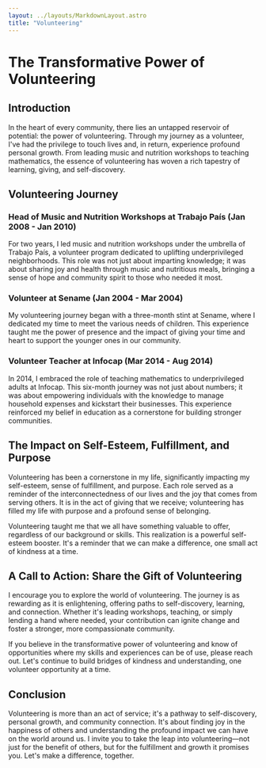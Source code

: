 ```yaml
---
layout: ../layouts/MarkdownLayout.astro
title: "Volunteering"
---
```


# The Transformative Power of Volunteering

## Introduction

In the heart of every community, there lies an untapped reservoir of potential: the power of volunteering. Through my journey as a volunteer, I've had the privilege to touch lives and, in return, experience profound personal growth. From leading music and nutrition workshops to teaching mathematics, the essence of volunteering has woven a rich tapestry of learning, giving, and self-discovery.

## Volunteering Journey

### Head of Music and Nutrition Workshops at Trabajo País (Jan 2008 - Jan 2010)

For two years, I led music and nutrition workshops under the umbrella of Trabajo País, a volunteer program dedicated to uplifting underprivileged neighborhoods. This role was not just about imparting knowledge; it was about sharing joy and health through music and nutritious meals, bringing a sense of hope and community spirit to those who needed it most.

### Volunteer at Sename (Jan 2004 - Mar 2004)

My volunteering journey began with a three-month stint at Sename, where I dedicated my time to meet the various needs of children. This experience taught me the power of presence and the impact of giving your time and heart to support the younger ones in our community.

### Volunteer Teacher at Infocap (Mar 2014 - Aug 2014)

In 2014, I embraced the role of teaching mathematics to underprivileged adults at Infocap. This six-month journey was not just about numbers; it was about empowering individuals with the knowledge to manage household expenses and kickstart their businesses. This experience reinforced my belief in education as a cornerstone for building stronger communities.

## The Impact on Self-Esteem, Fulfillment, and Purpose

Volunteering has been a cornerstone in my life, significantly impacting my self-esteem, sense of fulfillment, and purpose. Each role served as a reminder of the interconnectedness of our lives and the joy that comes from serving others. It is in the act of giving that we receive; volunteering has filled my life with purpose and a profound sense of belonging.

Volunteering taught me that we all have something valuable to offer, regardless of our background or skills. This realization is a powerful self-esteem booster. It's a reminder that we can make a difference, one small act of kindness at a time.

## A Call to Action: Share the Gift of Volunteering

I encourage you to explore the world of volunteering. The journey is as rewarding as it is enlightening, offering paths to self-discovery, learning, and connection. Whether it's leading workshops, teaching, or simply lending a hand where needed, your contribution can ignite change and foster a stronger, more compassionate community.

If you believe in the transformative power of volunteering and know of opportunities where my skills and experiences can be of use, please reach out. Let's continue to build bridges of kindness and understanding, one volunteer opportunity at a time.

## Conclusion

Volunteering is more than an act of service; it's a pathway to self-discovery, personal growth, and community connection. It's about finding joy in the happiness of others and understanding the profound impact we can have on the world around us. I invite you to take the leap into volunteering—not just for the benefit of others, but for the fulfillment and growth it promises you. Let's make a difference, together.
